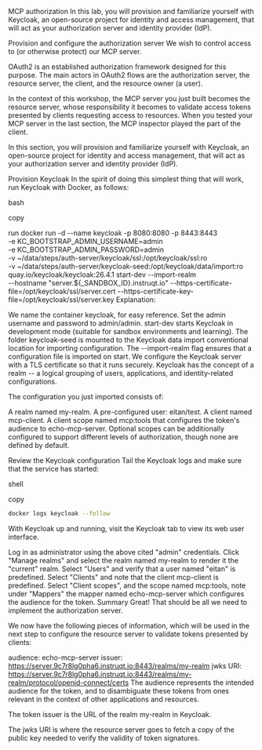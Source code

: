 MCP authorization
In this lab, you will provision and familiarize yourself with Keycloak, an open-source project for identity and access management, that will act as your authorization server and identity provider (IdP).



Provision and configure the authorization server
We wish to control access to (or otherwise protect) our MCP server.

OAuth2 is an established authorization framework designed for this purpose. The main actors in OAuth2 flows are the authorization server, the resource server, the client, and the resource owner (a user).

In the context of this workshop, the MCP server you just built becomes the resource server, whose responsibility it becomes to validate access tokens presented by clients requesting access to resources. When you tested your MCP server in the last section, the MCP inspector played the part of the client.

In this section, you will provision and familiarize yourself with Keycloak, an open-source project for identity and access management, that will act as your authorization server and identity provider (IdP).

Provision Keycloak
In the spirit of doing this simplest thing that will work, run Keycloak with Docker, as follows:

bash

copy

run
docker run -d --name keycloak -p 8080:8080 -p 8443:8443 \
  -e KC_BOOTSTRAP_ADMIN_USERNAME=admin \
  -e KC_BOOTSTRAP_ADMIN_PASSWORD=admin \
  -v ~/data/steps/auth-server/keycloak/ssl:/opt/keycloak/ssl:ro \
  -v ~/data/steps/auth-server/keycloak-seed:/opt/keycloak/data/import:ro \
  quay.io/keycloak/keycloak:26.4.1 start-dev --import-realm \
    --hostname "server.${_SANDBOX_ID}.instruqt.io" --https-certificate-file=/opt/keycloak/ssl/server.cert --https-certificate-key-file=/opt/keycloak/ssl/server.key
Explanation:

We name the container keycloak, for easy reference.
Set the admin username and password to admin/admin.
start-dev starts Keycloak in development mode (suitable for sandbox environments and learning).
The folder keycloak-seed is mounted to the Keycloak data import conventional location for importing configuration.
The --import-realm flag ensures that a configuration file is imported on start.
We configure the Keycloak server with a TLS certificate so that it runs securely.
Keycloak has the concept of a realm -- a logical grouping of users, applications, and identity-related configurations.

The configuration you just imported consists of:

A realm named my-realm.
A pre-configured user: eitan/test.
A client named mcp-client.
A client scope named mcp:tools that configures the token's audience to echo-mcp-server.
Optional scopes can be additionally configured to support different levels of authorization, though none are defined by default.

Review the Keycloak configuration
Tail the Keycloak logs and make sure that the service has started:

shell

copy

```bash
docker logs keycloak --follow
```
With Keycloak up and running, visit the Keycloak tab to view its web user interface.

Log in as administrator using the above cited "admin" credentials.
Click "Manage realms" and select the realm named my-realm to render it the "current" realm.
Select "Users" and verify that a user named "eitan" is predefined.
Select "Clients" and note that the client mcp-client is predefined.
Select "Client scopes", and the scope named mcp:tools, note under "Mappers" the mapper named echo-mcp-server which configures the audience for the token.
Summary
Great! That should be all we need to implement the authorization server.

We now have the following pieces of information, which will be used in the next step to configure the resource server to validate tokens presented by clients:

audience: echo-mcp-server
issuer: https://server.9c7r8lg0pha6.instruqt.io:8443/realms/my-realm
jwks URI: https://server.9c7r8lg0pha6.instruqt.io:8443/realms/my-realm/protocol/openid-connect/certs
The audience represents the intended audience for the token, and to disambiguate these tokens from ones relevant in the context of other applications and resources.

The token issuer is the URL of the realm my-realm in Keycloak.

The jwks URI is where the resource server goes to fetch a copy of the public key needed to verify the validity of token signatures.